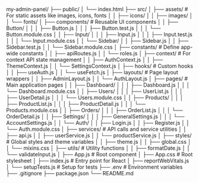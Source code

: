 my-admin-panel/
├── public/
│   └── index.html
├── src/
│   ├── assets/                      # For static assets like images, icons, fonts
│   │   ├── icons/
│   │   ├── images/
│   │   └── fonts/
│   ├── components/                  # Reusable UI components
│   │   ├── Button/
│   │   │   ├── Button.js
│   │   │   ├── Button.test.js
│   │   │   └── Button.module.css
│   │   ├── Input/
│   │   │   ├── Input.js
│   │   │   ├── Input.test.js
│   │   │   └── Input.module.css
│   │   └── Sidebar/
│   │       ├── Sidebar.js
│   │       ├── Sidebar.test.js
│   │       └── Sidebar.module.css
│   ├── constants/                   # Define app-wide constants
│   │   ├── apiRoutes.js
│   │   └── roles.js
│   ├── context/                     # For context API state management
│   │   ├── AuthContext.js
│   │   ├── ThemeContext.js
│   │   └── SettingsContext.js
│   ├── hooks/                       # Custom hooks
│   │   ├── useAuth.js
│   │   └── useFetch.js
│   ├── layouts/                     # Page layout wrappers
│   │   ├── AdminLayout.js
│   │   └── AuthLayout.js
│   ├── pages/                       # Main application pages
│   │   ├── Dashboard/
│   │   │   ├── Dashboard.js
│   │   │   └── Dashboard.module.css
│   │   ├── Users/
│   │   │   ├── UserList.js
│   │   │   ├── UserDetail.js
│   │   │   └── Users.module.css
│   │   ├── Products/
│   │   │   ├── ProductList.js
│   │   │   ├── ProductDetail.js
│   │   │   └── Products.module.css
│   │   ├── Orders/
│   │   │   ├── OrderList.js
│   │   │   └── OrderDetail.js
│   │   ├── Settings/
│   │   │   ├── GeneralSettings.js
│   │   │   └── AccountSettings.js
│   │   └── Auth/
│   │       ├── Login.js
│   │       ├── Register.js
│   │       └── Auth.module.css
│   ├── services/                    # API calls and service utilities
│   │   ├── api.js
│   │   ├── userService.js
│   │   └── productService.js
│   ├── styles/                      # Global styles and theme variables
│   │   ├── theme.js
│   │   ├── global.css
│   │   └── mixins.css
│   ├── utils/                       # Utility functions
│   │   ├── formatDate.js
│   │   └── validateInput.js
│   ├── App.js                       # Root component
│   ├── App.css                      # Root stylesheet
│   ├── index.js                     # Entry point for React
│   ├── reportWebVitals.js
│   └── setupTests.js                # Setup for tests
├── .env                             # Environment variables
├── .gitignore
├── package.json
└── README.md
